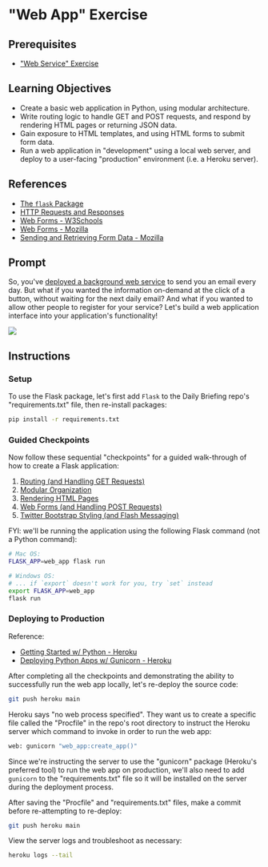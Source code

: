 # "Web App" Exercise

## Prerequisites

 + ["Web Service" Exercise](/exercises/web-service/README.md)

## Learning Objectives

  + Create a basic web application in Python, using modular architecture.
  + Write routing logic to handle GET and POST requests, and respond by rendering HTML pages or returning JSON data.
  + Gain exposure to HTML templates, and using HTML forms to submit form data.
  + Run a web application in "development" using a local web server, and deploy to a user-facing "production" environment (i.e. a Heroku server).

## References

  + [The `flask` Package](/notes/python/packages/flask.md)
  + [HTTP Requests and Responses](/notes/info-systems/networks.md#HyperText-Transfer-Protocol)
  + [Web Forms - W3Schools](https://www.w3schools.com/html/html_forms.asp)
  + [Web Forms - Mozilla](https://developer.mozilla.org/en-US/docs/Learn/Forms)
  + [Sending and Retrieving Form Data - Mozilla](https://developer.mozilla.org/en-US/docs/Learn/Forms/Sending_and_retrieving_form_data)

## Prompt

So, you've [deployed a background web service](/exercises/web-service/README.md) to send you an email every day. But what if you wanted the information on-demand at the click of a button, without waiting for the next daily email? And what if you wanted to allow other people to register for your service? Let's build a web application interface into your application's functionality!

![](../../img/exercises/web-app/weather-form.png)

## Instructions

### Setup

To use the Flask package, let's first add `Flask` to the Daily Briefing repo's "requirements.txt" file, then re-install packages:

```sh
pip install -r requirements.txt
```

### Guided Checkpoints

Now follow these sequential "checkpoints" for a guided walk-through of how to create a Flask application:

  1. [Routing (and Handling GET Requests)](checkpoints/1-routing.md)
  2. [Modular Organization](checkpoints/2-modular-org.md)
  3. [Rendering HTML Pages](checkpoints/3-render-template.md)
  4. [Web Forms (and Handling POST Requests)](checkpoints/4-web-forms.md)
  5. [Twitter Bootstrap Styling (and Flash Messaging)](checkpoints/5-bootstrap-layout.md)

FYI: we'll be running the application using the following Flask command (not a Python command):

```sh
# Mac OS:
FLASK_APP=web_app flask run

# Windows OS:
# ... if `export` doesn't work for you, try `set` instead
export FLASK_APP=web_app
flask run
```


### Deploying to Production

Reference:
  + [Getting Started w/ Python - Heroku](https://devcenter.heroku.com/articles/getting-started-with-python)
  + [Deploying Python Apps w/ Gunicorn - Heroku](https://devcenter.heroku.com/articles/python-gunicorn)

After completing all the checkpoints and demonstrating the ability to successfully run the web app locally, let's re-deploy the source code:

```sh
git push heroku main
```

Heroku says "no web process specified". They want us to create a specific file called the "Procfile" in the repo's root directory to instruct the Heroku server which command to invoke in order to run the web app:

```sh
web: gunicorn "web_app:create_app()"
```

Since we're instructing the server to use the "gunicorn" package (Heroku's preferred tool) to run the web app on production, we'll also need to add `gunicorn` to the "requirements.txt" file so it will be installed on the server during the deployment process.

After saving the "Procfile" and "requirements.txt" files, make a commit before re-attempting to re-deploy:

```sh
git push heroku main
```

View the server logs and troubleshoot as necessary:

```sh
heroku logs --tail
```
